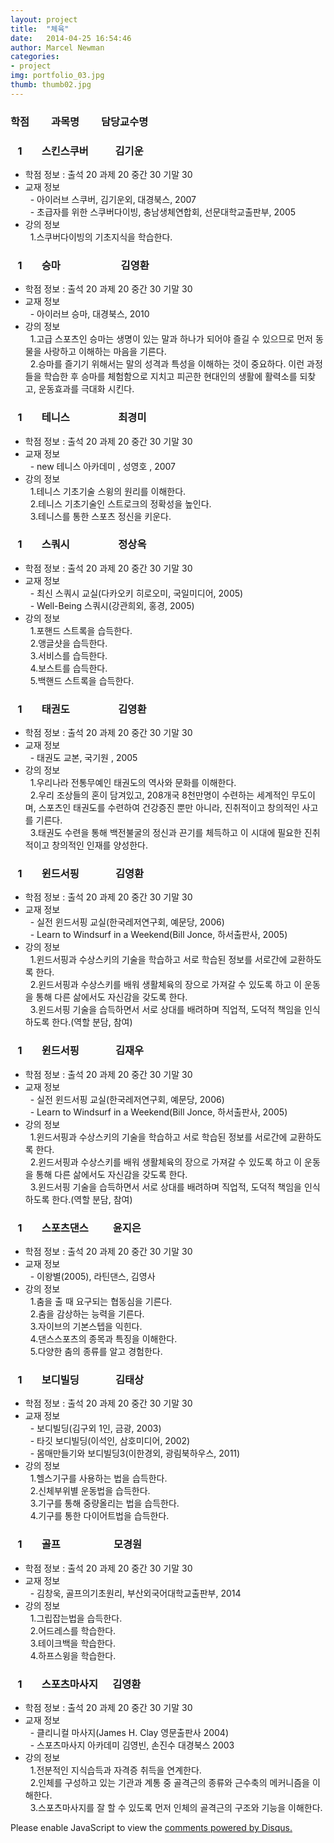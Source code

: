 ```yaml
---  
layout: project  
title:  "체육"  
date:   2014-04-25 16:54:46  
author: Marcel Newman  
categories:  
- project  
img: portfolio_03.jpg  
thumb: thumb02.jpg  
---  
```

<h3>학점  &nbsp;&nbsp;&nbsp;&nbsp;&nbsp;&nbsp;&nbsp;  과목명 &nbsp;&nbsp;&nbsp;&nbsp;&nbsp;&nbsp;&nbsp;  담당교수명</h3>

<head>

 <script type="text/javascript" src="http://ajax.googleapis.com/ajax/libs/jquery/1.5.2/jquery.min.js"></script> 
 <script type="text/javascript"> </script>

</head>

<body>

<div>
    <h3 class = "trigger">&nbsp;&nbsp;&nbsp;1  &nbsp;&nbsp;&nbsp;&nbsp;&nbsp;&nbsp;  스킨스쿠버  &nbsp;&nbsp;&nbsp;&nbsp;&nbsp;&nbsp;&nbsp;&nbsp;&nbsp;  김기운</h3> 
    <ul class = "toggle">
        <li>학점 정보 : 출석 20 과제 20 중간 30 기말 30</li>
        <li>교재 정보 <br>
        &nbsp;&nbsp;- 아이러브 스쿠버, 김기운외, 대경북스, 2007<br>
        &nbsp;&nbsp;- 초급자를 위한 스쿠버다이빙, 충남생체연합회, 선문대학교출판부, 2005</li>
       <li> 강의 정보  <br>
        &nbsp;&nbsp;1.스쿠버다이빙의 기초지식을 학습한다.  <br></li>
    </ul>
</div>

<div>
    <h3 class = "trigger">&nbsp;&nbsp;&nbsp;1  &nbsp;&nbsp;&nbsp;&nbsp;&nbsp;&nbsp;  승마  &nbsp;&nbsp;&nbsp;&nbsp;&nbsp;&nbsp;&nbsp;&nbsp;&nbsp;&nbsp;&nbsp;&nbsp;&nbsp;&nbsp;&nbsp;&nbsp;&nbsp;&nbsp;&nbsp;&nbsp;&nbsp;&nbsp;&nbsp;  김영환</h3> 
    <ul class = "toggle">
        <li>학점 정보 : 출석 20 과제 20 중간 30 기말 30</li>
        <li>교재 정보 <br>
        &nbsp;&nbsp;- 아이러브 승마, 대경북스, 2010</li>
       <li> 강의 정보  <br>
        &nbsp;&nbsp;1.고급 스포츠인 승마는 생명이 있는 말과 하나가 되어야 즐길 수 있으므로 먼저 동물을 사랑하고 이해하는 마음을 기른다.<br>
        &nbsp;&nbsp;2.승마를 즐기기 위해서는 말의 성격과 특성을 이해하는 것이 중요하다. 이런 과정들을 학습한 후 승마를 체험함으로 지치고 피곤한 현대인의 생활에 활력소를 되찾고, 운동효과를 극대화 시킨다. </li>
    </ul>
</div>
<div>
    <h3 class = "trigger">&nbsp;&nbsp;&nbsp;1  &nbsp;&nbsp;&nbsp;&nbsp;&nbsp;&nbsp;  테니스  &nbsp;&nbsp;&nbsp;&nbsp;&nbsp;&nbsp;&nbsp;&nbsp;&nbsp;&nbsp;&nbsp;&nbsp;&nbsp;&nbsp;&nbsp;&nbsp;&nbsp;&nbsp;  최경미</h3> 
    <ul class = "toggle">
        <li>학점 정보 : 출석 20 과제 20 중간 30 기말 30</li>
        <li>교재 정보 <br>
        &nbsp;&nbsp;- new 테니스 아카데미 , 성영호 , 2007</li>
       <li> 강의 정보  <br>
        &nbsp;&nbsp;1.테니스 기초기술 스윙의 원리를 이해한다.<br>
        &nbsp;&nbsp;2.테니스 기초기술인 스트로크의 정확성을 높인다. <br>
        &nbsp;&nbsp;3.테니스를 통한 스포츠 정신을 키운다.</li>
    </ul>
</div>

<div>
    <h3 class = "trigger">&nbsp;&nbsp;&nbsp;1  &nbsp;&nbsp;&nbsp;&nbsp;&nbsp;&nbsp;  스쿼시  &nbsp;&nbsp;&nbsp;&nbsp;&nbsp;&nbsp;&nbsp;&nbsp;&nbsp;&nbsp;&nbsp;&nbsp;&nbsp;&nbsp;&nbsp;&nbsp;&nbsp;&nbsp;  정상옥</h3> 
    <ul class = "toggle">
        <li>학점 정보 : 출석 20 과제 20 중간 30 기말 30</li>
        <li>교재 정보 <br>
        &nbsp;&nbsp;- 최신 스쿼시 교실(다카오키 히로오미, 국일미디어, 2005) <br>
        &nbsp;&nbsp;- Well-Being 스쿼시(강관희외, 홍경, 2005)</li>
       <li> 강의 정보  <br>
        &nbsp;&nbsp;1.포핸드 스트록을 습득한다.<br>
        &nbsp;&nbsp;2.앵글샷을 습득한다.<br>
        &nbsp;&nbsp;3.서비스를 습득한다. <br>
        &nbsp;&nbsp;4.보스트를 습득한다. <br>
        &nbsp;&nbsp;5.백핸드 스트록을 습득한다. </li>
    </ul>
</div>
<div>
    <h3 class = "trigger">&nbsp;&nbsp;&nbsp;1  &nbsp;&nbsp;&nbsp;&nbsp;&nbsp;&nbsp;  태권도  &nbsp;&nbsp;&nbsp;&nbsp;&nbsp;&nbsp;&nbsp;&nbsp;&nbsp;&nbsp;&nbsp;&nbsp;&nbsp;&nbsp;&nbsp;&nbsp;&nbsp;&nbsp;  김영환</h3> 
    <ul class = "toggle">
        <li>학점 정보 : 출석 20 과제 20 중간 30 기말 30</li>
        <li>교재 정보 <br>
        &nbsp;&nbsp;- 태권도 교본, 국기원 , 2005</li>
       <li> 강의 정보  <br>
        &nbsp;&nbsp;1.우리나라 전통무예인 태권도의 역사와 문화를 이해한다.<br>
        &nbsp;&nbsp;2.우리 조상들의 혼이 담겨있고, 208개국 8천만명이 수련하는 세계적인 무도이며, 스포츠인 태권도를 수련하여 건강증진 뿐만 아니라, 진취적이고 창의적인 사고를 기른다.<br>
        &nbsp;&nbsp;3.태권도 수련을 통해 백전불굴의 정신과 끈기를 체득하고 이 시대에 필요한 진취적이고 창의적인 인재를 양성한다.</li>
    </ul>
</div>

<div>
    <h3 class = "trigger">&nbsp;&nbsp;&nbsp;1  &nbsp;&nbsp;&nbsp;&nbsp;&nbsp;&nbsp;  윈드서핑 &nbsp;&nbsp;&nbsp;&nbsp;&nbsp;&nbsp;&nbsp;&nbsp;&nbsp;&nbsp;&nbsp;&nbsp;&nbsp;  김영환</h3> 
    <ul class = "toggle">
        <li>학점 정보 : 출석 20 과제 20 중간 30 기말 30</li>
        <li>교재 정보 <br>
        &nbsp;&nbsp;- 실전 윈드서핑 교실(한국레저연구회, 예문당, 2006)<br>
        &nbsp;&nbsp;- Learn to Windsurf in a Weekend(Bill Jonce, 하서출판사, 2005)</li>
       <li> 강의 정보  <br>
        &nbsp;&nbsp;1.윈드서핑과 수상스키의 기술을 학습하고 서로 학습된 정보를 서로간에 교환하도록 한다.<br>
        &nbsp;&nbsp;2.윈드서핑과 수상스키를 배워 생활체육의 장으로 가져갈 수 있도록 하고 이 운동을 통해 다른 삶에서도 자신감을 갖도록 한다. <br>
        &nbsp;&nbsp;3.윈드서핑 기술을 습득하면서 서로 상대를 배려하며 직업적, 도덕적 책임을 인식하도록 한다.(역할 분담, 참여)</li>
    </ul>
</div>

<div>
    <h3 class = "trigger">&nbsp;&nbsp;&nbsp;1  &nbsp;&nbsp;&nbsp;&nbsp;&nbsp;&nbsp;  윈드서핑  &nbsp;&nbsp;&nbsp;&nbsp;&nbsp;&nbsp;&nbsp;&nbsp;&nbsp;&nbsp;&nbsp;&nbsp;&nbsp;  김재우</h3> 
    <ul class = "toggle">
        <li>학점 정보 : 출석 20 과제 20 중간 30 기말 30</li>
        <li>교재 정보 <br>
        &nbsp;&nbsp;- 실전 윈드서핑 교실(한국레저연구회, 예문당, 2006)<br>
        &nbsp;&nbsp;- Learn to Windsurf in a Weekend(Bill Jonce, 하서출판사, 2005)</li>
       <li> 강의 정보  <br>
        &nbsp;&nbsp;1.윈드서핑과 수상스키의 기술을 학습하고 서로 학습된 정보를 서로간에 교환하도록 한다.<br>
        &nbsp;&nbsp;2.윈드서핑과 수상스키를 배워 생활체육의 장으로 가져갈 수 있도록 하고 이 운동을 통해 다른 삶에서도 자신감을 갖도록 한다. <br>
        &nbsp;&nbsp;3.윈드서핑 기술을 습득하면서 서로 상대를 배려하며 직업적, 도덕적 책임을 인식하도록 한다.(역할 분담, 참여)</li>
    </ul>
</div>

<div>
    <h3 class = "trigger">&nbsp;&nbsp;&nbsp;1  &nbsp;&nbsp;&nbsp;&nbsp;&nbsp;&nbsp;  스포츠댄스  &nbsp;&nbsp;&nbsp;&nbsp;&nbsp;&nbsp;&nbsp; &nbsp;윤지은</h3> 
    <ul class = "toggle">
        <li>학점 정보 : 출석 20 과제 20 중간 30 기말 30</li>
        <li>교재 정보 <br>
        &nbsp;&nbsp;- 이왕별(2005), 라틴댄스, 김영사</li>
       <li> 강의 정보  <br>
        &nbsp;&nbsp;1.춤을 출 때 요구되는 협동심을 기른다.<br>
        &nbsp;&nbsp;2.춤을 감상하는 능력을 기른다.<br>
        &nbsp;&nbsp;3.자이브의 기본스텝을 익힌다.<br>
        &nbsp;&nbsp;4.댄스스포츠의 종목과 특징을 이해한다.<br>
        &nbsp;&nbsp;5.다양한 춤의 종류를 알고 경험한다.</li>
    </ul>
</div>

<div>
    <h3 class = "trigger">&nbsp;&nbsp;&nbsp;1  &nbsp;&nbsp;&nbsp;&nbsp;&nbsp;&nbsp;  보디빌딩 &nbsp;&nbsp;&nbsp;&nbsp;&nbsp;&nbsp;&nbsp;&nbsp; &nbsp;&nbsp;&nbsp;&nbsp;  김태상</h3> 
    <ul class = "toggle">
        <li>학점 정보 : 출석 20 과제 20 중간 30 기말 30</li>
        <li>교재 정보 <br>
        &nbsp;&nbsp;- 보디빌딩(김구외 1인, 금광, 2003)<br>
        &nbsp;&nbsp;- 타깃 보디빌딩(이석인, 삼호미디어, 2002)<br>
        &nbsp;&nbsp;- 몸매만들기와 보디빌딩3(이한경외, 광림북하우스, 2011)</li>
       <li> 강의 정보  <br>
        &nbsp;&nbsp;1.헬스기구를 사용하는 법을 습득한다.<br>
        &nbsp;&nbsp;2.신체부위별 운동법을 습득한다.<br>
        &nbsp;&nbsp;3.기구를 통해 중량올리는 법을 습득한다.<br>
        &nbsp;&nbsp;4.기구를 통한 다이어트법을 습득한다.</li>
    </ul>
</div>
<div>
    <h3 class = "trigger">&nbsp;&nbsp;&nbsp;1  &nbsp;&nbsp;&nbsp;&nbsp;&nbsp;&nbsp;  골프  &nbsp;&nbsp;&nbsp;&nbsp;&nbsp;&nbsp;&nbsp;&nbsp;&nbsp;&nbsp;&nbsp;&nbsp;&nbsp;&nbsp;&nbsp;&nbsp;&nbsp;&nbsp;&nbsp;&nbsp;  모경원</h3> 
    <ul class = "toggle">
        <li>학점 정보 : 출석 20 과제 20 중간 30 기말 30</li>
        <li>교재 정보 <br>
        &nbsp;&nbsp;- 김창욱, 골프의기초원리, 부산외국어대학교출판부, 2014</li>
       <li> 강의 정보  <br>
        &nbsp;&nbsp;1.그립잡는법을 습득한다.<br>
        &nbsp;&nbsp;2.어드레스를 학습한다. <br>
        &nbsp;&nbsp;3.테이크백을 학습한다.<br>
        &nbsp;&nbsp;4.하프스윙을 학습한다.</li>
    </ul>
</div>
<div>
    <h3 class = "trigger">&nbsp;&nbsp;&nbsp;1  &nbsp;&nbsp;&nbsp;&nbsp;&nbsp;&nbsp;  스포츠마사지  &nbsp;&nbsp;&nbsp;&nbsp;  김영환</h3> 
    <ul class = "toggle">
        <li>학점 정보 : 출석 20 과제 20 중간 30 기말 30</li>
        <li>교재 정보 <br>
        &nbsp;&nbsp;- 클리니컬 마사지(James H. Clay 영문출판사 2004)<br>
        &nbsp;&nbsp;- 스포츠마사지 아카데미 김영빈, 손진수 대경북스 2003</li>
       <li> 강의 정보  <br>
        &nbsp;&nbsp;1.전분적인 지식습득과 자격증 취득을 연계한다.<br>
        &nbsp;&nbsp;2.인체를 구성하고 있는 기관과 계통 중 골격근의 종류와 근수축의 메커니즘을 이해한다.<br>
        &nbsp;&nbsp;3.스포츠마사지를 잘 할 수 있도록 먼저 인체의 골격근의 구조와 기능을 이해한다.</li>
    </ul>
</div>


<div id="disqus_thread"></div>
<script type="text/javascript">
    /* * * CONFIGURATION VARIABLES * * */
    var disqus_shortname = '6blogdisqus';
    
    /* * * DON'T EDIT BELOW THIS LINE * * */
    (function() {
        var dsq = document.createElement('script'); dsq.type = 'text/javascript'; dsq.async = true;
        dsq.src = '//' + disqus_shortname + '.disqus.com/embed.js';
        (document.getElementsByTagName('head')[0] || document.getElementsByTagName('body')[0]).appendChild(dsq);
    })();
</script>
<noscript>Please enable JavaScript to view the <a href="https://disqus.com/?ref_noscript" rel="nofollow">comments powered by Disqus.</a></noscript>
<script type="text/javascript">
    /* * * CONFIGURATION VARIABLES * * */
    var disqus_shortname = '6blogdisqus';
    
    /* * * DON'T EDIT BELOW THIS LINE * * */
    (function () {
        var s = document.createElement('script'); s.async = true;
        s.type = 'text/javascript';
        s.src = '//' + disqus_shortname + '.disqus.com/count.js';
        (document.getElementsByTagName('HEAD')[0] || document.getElementsByTagName('BODY')[0]).appendChild(s);
    }());
</script>


<script>

$(".toggle").slideUp();
$(".trigger").click(function () {
    $(this).next(".toggle").slideToggle("slow");
});

</script>
</body>
